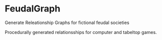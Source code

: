 # FeudalGraph
Generate Releationship Graphs for fictional feudal societies

Procedurally generated relationsships for computer and tabeltop games.
